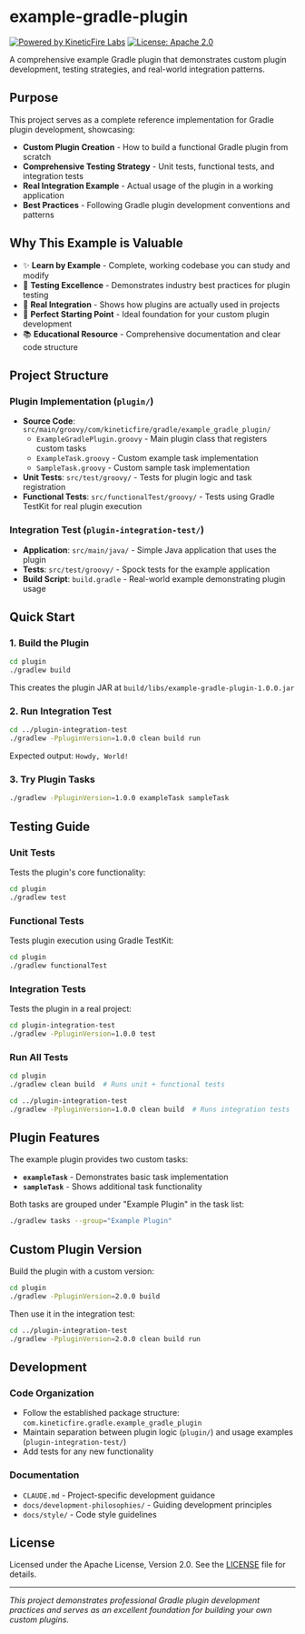 # example-gradle-plugin
[![Powered by KineticFire Labs](https://img.shields.io/badge/Powered_by-KineticFire_Labs-CDA519?link=https%3A%2F%2Flabs.kineticfire.com%2F)](https://labs.kineticfire.com/)
[![License: Apache 2.0](https://img.shields.io/badge/License-Apache_2.0-blue.svg)](https://opensource.org/licenses/Apache-2.0)

A comprehensive example Gradle plugin that demonstrates custom plugin development, testing strategies, and real-world integration patterns.

## Purpose

This project serves as a complete reference implementation for Gradle plugin development, showcasing:

- **Custom Plugin Creation** - How to build a functional Gradle plugin from scratch
- **Comprehensive Testing Strategy** - Unit tests, functional tests, and integration tests
- **Real Integration Example** - Actual usage of the plugin in a working application
- **Best Practices** - Following Gradle plugin development conventions and patterns

## Why This Example is Valuable

- ✨ **Learn by Example** - Complete, working codebase you can study and modify
- 🧪 **Testing Excellence** - Demonstrates industry best practices for plugin testing
- 🎯 **Real Integration** - Shows how plugins are actually used in projects
- 🚀 **Perfect Starting Point** - Ideal foundation for your custom plugin development
- 📚 **Educational Resource** - Comprehensive documentation and clear code structure

## Project Structure

### Plugin Implementation (`plugin/`)
- **Source Code**: `src/main/groovy/com/kineticfire/gradle/example_gradle_plugin/`
  - `ExampleGradlePlugin.groovy` - Main plugin class that registers custom tasks
  - `ExampleTask.groovy` - Custom example task implementation
  - `SampleTask.groovy` - Custom sample task implementation
- **Unit Tests**: `src/test/groovy/` - Tests for plugin logic and task registration
- **Functional Tests**: `src/functionalTest/groovy/` - Tests using Gradle TestKit for real plugin execution

### Integration Test (`plugin-integration-test/`)
- **Application**: `src/main/java/` - Simple Java application that uses the plugin
- **Tests**: `src/test/groovy/` - Spock tests for the example application
- **Build Script**: `build.gradle` - Real-world example demonstrating plugin usage

## Quick Start

### 1. Build the Plugin
```bash
cd plugin
./gradlew build
```
This creates the plugin JAR at `build/libs/example-gradle-plugin-1.0.0.jar`

### 2. Run Integration Test
```bash
cd ../plugin-integration-test
./gradlew -PpluginVersion=1.0.0 clean build run
```
Expected output: `Howdy, World!`

### 3. Try Plugin Tasks
```bash
./gradlew -PpluginVersion=1.0.0 exampleTask sampleTask
```

## Testing Guide

### Unit Tests
Tests the plugin's core functionality:
```bash
cd plugin
./gradlew test
```

### Functional Tests  
Tests plugin execution using Gradle TestKit:
```bash
cd plugin
./gradlew functionalTest
```

### Integration Tests
Tests the plugin in a real project:
```bash
cd plugin-integration-test
./gradlew -PpluginVersion=1.0.0 test
```

### Run All Tests
```bash
cd plugin
./gradlew clean build  # Runs unit + functional tests

cd ../plugin-integration-test  
./gradlew -PpluginVersion=1.0.0 clean build  # Runs integration tests
```

## Plugin Features

The example plugin provides two custom tasks:

- **`exampleTask`** - Demonstrates basic task implementation
- **`sampleTask`** - Shows additional task functionality

Both tasks are grouped under "Example Plugin" in the task list:
```bash
./gradlew tasks --group="Example Plugin"
```

## Custom Plugin Version

Build the plugin with a custom version:
```bash
cd plugin
./gradlew -PpluginVersion=2.0.0 build
```

Then use it in the integration test:
```bash
cd ../plugin-integration-test
./gradlew -PpluginVersion=2.0.0 clean build run
```

## Development

### Code Organization
- Follow the established package structure: `com.kineticfire.gradle.example_gradle_plugin`
- Maintain separation between plugin logic (`plugin/`) and usage examples (`plugin-integration-test/`)
- Add tests for any new functionality

### Documentation
- `CLAUDE.md` - Project-specific development guidance
- `docs/development-philosophies/` - Guiding development principles
- `docs/style/` - Code style guidelines

## License

Licensed under the Apache License, Version 2.0. See the [LICENSE](LICENSE) file for details.

---

*This project demonstrates professional Gradle plugin development practices and serves as an excellent foundation for building your own custom plugins.*
